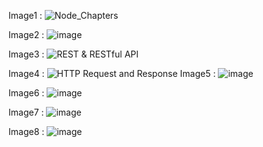 Image1 : ![Node_Chapters](https://github.com/user-attachments/assets/320170d7-a628-459c-8af6-f62066626bdd)

Image2 : ![image](https://github.com/user-attachments/assets/c42ee057-15bd-42b5-9ff7-86dda45333d8)

Image3 : ![REST & RESTful API](https://github.com/user-attachments/assets/7ada7618-e9f9-4587-8e0e-785a6b68b30f)

Image4 : ![HTTP Request and Response](https://github.com/user-attachments/assets/58565a4a-0585-4eb3-a3e6-1802dadaaccd)
Image5 : ![image](https://github.com/user-attachments/assets/25500a86-970b-46cc-a769-315f1f8ed41a)

Image6 : ![image](https://github.com/user-attachments/assets/8b82e8bf-a6e0-47ea-b76a-e068bd42870b)

Image7 : ![image](https://github.com/user-attachments/assets/ddf5c540-ba21-4d70-aa97-78cc5983c333)

Image8 : ![image](https://github.com/user-attachments/assets/f5a26f61-1832-4ea1-9ebd-9fa0f6205504)
